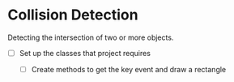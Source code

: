 # Collision Detection
Detecting the intersection of two or more objects.

- [ ] Set up the classes that project requires
  - [ ] Create methods to get the key event and draw a rectangle
  
